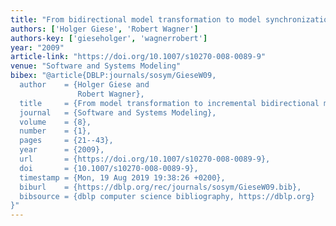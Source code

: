 ```yaml
---
title: "From bidirectional model transformation to model synchronization"
authors: ['Holger Giese', 'Robert Wagner']
authors-key: ['gieseholger', 'wagnerrobert']
year: "2009"
article-link: "https://doi.org/10.1007/s10270-008-0089-9"
venue: "Software and Systems Modeling"
bibex: "@article{DBLP:journals/sosym/GieseW09,
  author    = {Holger Giese and
               Robert Wagner},
  title     = {From model transformation to incremental bidirectional model synchronization},
  journal   = {Software and Systems Modeling},
  volume    = {8},
  number    = {1},
  pages     = {21--43},
  year      = {2009},
  url       = {https://doi.org/10.1007/s10270-008-0089-9},
  doi       = {10.1007/s10270-008-0089-9},
  timestamp = {Mon, 19 Aug 2019 19:38:26 +0200},
  biburl    = {https://dblp.org/rec/journals/sosym/GieseW09.bib},
  bibsource = {dblp computer science bibliography, https://dblp.org}
}"
---
```

